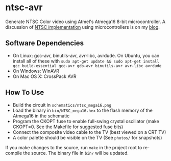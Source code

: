 ntsc-avr
========

Generate NTSC Color video using Atmel's Atmega16 8-bit microcontroller. A discussion of [NTSC implementation](http://sagargv.blogspot.in/2014/07/ntsc-demystified-color-demo-with.html) using microcontrollers is on my [blog](http://sagargv.blogspot.in/).

Software Dependencies
---------------------

- On Linux: gcc-avr, binutils-avr, avr-libc, avrdude. On Ubuntu, you can install all of these with `sudo apt-get update && sudo apt-get install gcc build-essential gcc-avr gdb-avr binutils-avr avr-libc avrdude`
- On Windows: WinAVR
- On Mac OS X: CrossPack AVR

How To Use
----------

- Build the circuit in `schematics/ntsc_mega16.png`
- Load the binary in `bin/NTSC_mega16.hex` to the flash memory of the Atmega16 in the schematic
- Program the CKOPT fuse to enable full-swing crystal oscillator (make CKOPT=0. See the Makefile for suggested fuse bits)
- Connect the composite video cable to the TV (best viewed on a CRT TV)
- A color palette should be visible on the TV (See `photos/` for snapshots)

If you make changes to the source, run `make` in the project root to re-compile the source. The binary file in `bin/` will be updated.
